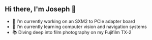 ## Hi there, I'm Joseph 👋

- 🔭 I’m currently working on an SXM2 to PCIe adapter board
- 🌱 I’m currently learning computer vision and navigation systems
- 📚 Diving deep into film photography on my Fujifilm TX-2

<!--
**josephcarragher/josephcarragher** is a ✨ _special_ ✨ repository because its `README.md` (this file) appears on your GitHub profile.

Here are some ideas to get you started:

- 🔭 I’m currently working on ...
- 🌱 I’m currently learning ...
- 👯 I’m looking to collaborate on ...
- 🤔 I’m looking for help with ...
- 💬 Ask me about ...
- 📫 How to reach me: ...
- 😄 Pronouns: ...
- ⚡ Fun fact: ...
-->
